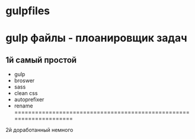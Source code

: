 # gulpfiles

 gulp файлы - плоанировщик задач
===============================================

 1й самый простой
 -------------------------------------------------------
 - gulp
 - broswer
 - sass
 - clean css
 - autoprefixer
 - rename
====================================================================
 
 2й доработанный немного 
 
